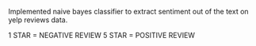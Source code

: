 Implemented naive bayes classifier to extract sentiment out of the text on yelp reviews data.

1 STAR = NEGATIVE REVIEW
5 STAR = POSITIVE REVIEW
